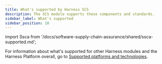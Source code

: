 ```yaml
---
title: What's supported by Harness SCS
description: The SCS module supports these components and standards.
sidebar_label: What's supported
sidebar_position: 10
---
```


import Ssca from '/docs/software-supply-chain-assurance/shared/ssca-supported.md';

<Ssca />

For information about what's supported for other Harness modules and the Harness Platform overall, go to [Supported platforms and technologies](/docs/platform/platform-whats-supported.md).
